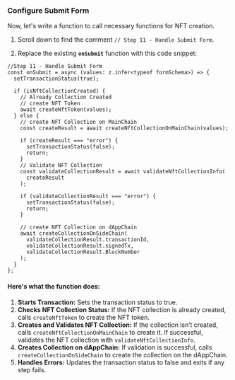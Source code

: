 ### Configure Submit Form
Now, let's write a function to call necessary functions for NFT creation.
1. Scroll down to find the comment `// Step 11 - Handle Submit Form`.

2. Replace the existing **`onSubmit`** function with this code snippet:

```tsx title="create-nft/index.tsx"
//Step 11 - Handle Submit Form
const onSubmit = async (values: z.infer<typeof formSchema>) => {
  setTransactionStatus(true);

  if (isNftCollectionCreated) {
    // Already Collection Created
    // create NFT Token
    await createNftToken(values);
  } else {
    // create NFT Collection on MainChain
    const createResult = await createNftCollectionOnMainChain(values);

    if (createResult === "error") {
      setTransactionStatus(false);
      return;
    }
    // Validate NFT Collection
    const validateCollectionResult = await validateNftCollectionInfo(
      createResult
    );

    if (validateCollectionResult === "error") {
      setTransactionStatus(false);
      return;
    }

    // create NFT Collection on dAppChain
    await createCollectionOnSideChain(
      validateCollectionResult.transactionId,
      validateCollectionResult.signedTx,
      validateCollectionResult.BlockNumber
    );
  }
};
```
#### Here's what the function does:
1. **Starts Transaction:** Sets the transaction status to true.
2. **Checks NFT Collection Status:** If the NFT collection is already created, calls `createNftToken` to create the NFT token.
3. **Creates and Validates NFT Collection:** If the collection isn’t created, calls `createNftCollectionOnMainChain` to create it. If successful, validates the NFT collection with `validateNftCollectionInfo`.
4. **Creates Collection on dAppChain:** If validation is successful, calls `createCollectionOnSideChain` to create the collection on the dAppChain.
5. **Handles Errors:** Updates the transaction status to false and exits if any step fails.
